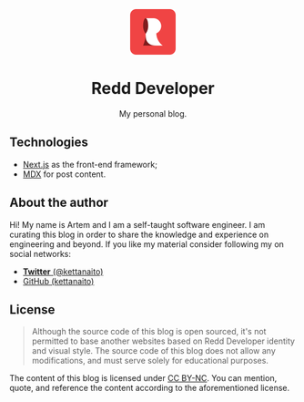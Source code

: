 <p align="center">
  <img alt="Redd Developer" src="public/favicon.svg" width="80" />
</p>
<h1 align="center">
  Redd Developer
</h1>

<p align="center">My personal blog.</p>

## Technologies

- [Next.js](https://nextjs.org/) as the front-end framework;
- [MDX](https://mdxjs.com/) for post content.

## About the author

Hi! My name is Artem and I am a self-taught software engineer. I am curating this blog in order to share the knowledge and experience on engineering and beyond. If you like my material consider following my on social networks:

- [**Twitter** (@kettanaito)](https://twitter.com/kettanaito)
- [GitHub (kettanaito)](https://github.com/kettanaito)

## License

> Although the source code of this blog is open sourced, it's not permitted to base another websites based on Redd Developer identity and visual style. The source code of this blog does not allow any modifications, and must serve solely for educational purposes.

The content of this blog is licensed under [CC BY-NC](https://creativecommons.org/licenses/by-nc/4.0/). You can mention, quote, and reference the content according to the aforementioned license.
